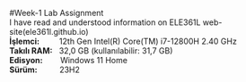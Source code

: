 #Week-1 Lab Assignment  
I have read and understood information on ELE361L web-site(ele361l.github.io)  
**İşlemci:**&nbsp;&nbsp;&nbsp;&nbsp;&nbsp;&nbsp;&nbsp;&nbsp;&nbsp;12th Gen Intel(R) Core(TM) i7-12800H 2.40 GHz  
**Takılı RAM:**&nbsp;&nbsp;&nbsp;32,0 GB (kullanılabilir: 31,7 GB)  
**Edisyon:**&nbsp;&nbsp;&nbsp;&nbsp;&nbsp;&nbsp;&nbsp;&nbsp;Windows 11 Home   
**Sürüm:**&nbsp;&nbsp;&nbsp;&nbsp;&nbsp;&nbsp;&nbsp;&nbsp;&nbsp;&nbsp;23H2  

